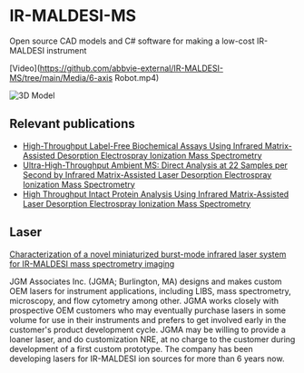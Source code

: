 # IR-MALDESI-MS
Open source CAD models and C# software for making a low-cost IR-MALDESI instrument

[Video](https://github.com/abbvie-external/IR-MALDESI-MS/tree/main/Media/6-axis Robot.mp4)

![3D Model](https://github.com/abbvie-external/IR-MALDESI-MS/tree/main/Media/3DModel.png "3D Model")


## Relevant publications

* [High-Throughput Label-Free Biochemical Assays Using Infrared Matrix-Assisted Desorption Electrospray Ionization Mass Spectrometry](https://doi.org/10.1021/acs.analchem.1c00737)
* [Ultra-High-Throughput Ambient MS: Direct Analysis at 22 Samples per Second by Infrared Matrix-Assisted Laser Desorption Electrospray Ionization Mass Spectrometry](https://doi.org/10.1021/acs.analchem.1c04605)
* [High Throughput Intact Protein Analysis Using Infrared Matrix-Assisted Laser Desorption Electrospray Ionization Mass Spectrometry](https://doi.org/10.1101/2021.11.08.467755)

## Laser

[Characterization of a novel miniaturized burst-mode infrared laser system for IR-MALDESI mass spectrometry imaging](https://doi.org/10.1007/s00216-018-0918-9)

JGM Associates Inc. (JGMA; Burlington, MA) designs and makes custom OEM lasers for instrument applications, including LIBS, mass spectrometry, microscopy, and flow cytometry among other. JGMA works closely with prospective OEM customers who may eventually purchase lasers in some volume for use in their instruments and prefers to get involved early in the customer's product development cycle. JGMA may be willing to provide a loaner laser, and do customization NRE, at no charge to the customer during development of a first custom prototype. The company has been developing lasers for IR-MALDESI ion sources for more than 6 years now.
